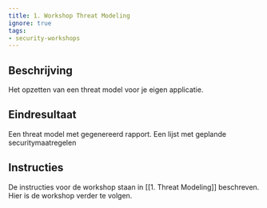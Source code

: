 ```yaml
---
title: 1. Workshop Threat Modeling
ignore: true
tags: 
- security-workshops
---
```


## Beschrijving
Het opzetten van een threat model voor je eigen applicatie.

## Eindresultaat
Een threat model met gegenereerd rapport.
Een lijst met geplande securitymaatregelen

## Instructies
De instructies voor de workshop staan in [[1. Threat Modeling]] beschreven. Hier is de workshop verder te volgen.
